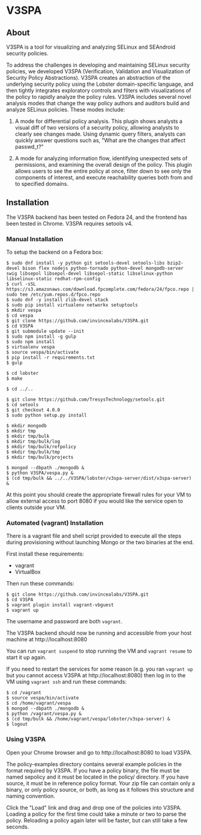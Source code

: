 V3SPA
=================
## About

V3SPA is a tool for visualizing and analyzing SELinux and SEAndroid security policies.

To address the challenges in developing and maintaining SELinux security policies, we developed V3SPA (Verification, Validation and Visualization of Security Policy Abstractions). V3SPA creates an abstraction of the underlying security policy using the Lobster domain-specific language, and then tightly integrates exploratory controls and filters with visualizations of the policy to rapidly analyze the policy rules. V3SPA includes several novel analysis modes that change the way policy authors and auditors build and analyze SELinux policies. These modes include: 

1. A mode for differential policy analysis. This plugin shows analysts a visual diff of two versions of a security policy, allowing analysts to clearly see changes made. Using dynamic query filters, analysts can quickly answer questions such as, "What are the changes that affect passwd_t?" 

2. A mode for analyzing information flow, identifying unexpected sets of permissions, and examining the overall design of the policy. This plugin allows users to see the entire policy at once, filter down to see only the components of interest, and execute reachability queries both from and to specified domains.

## Installation

The V3SPA backend has been tested on Fedora 24, and the frontend has been tested in Chrome. V3SPA requires setools v4.

### Manual Installation

To setup the backend on a Fedora box:

    $ sudo dnf install -y python git setools-devel setools-libs bzip2-devel bison flex nodejs python-tornado python-devel mongodb-server swig libsepol libsepol-devel libsepol-static libselinux-python libselinux-static redhat-rpm-config
    $ curl -sSL https://s3.amazonaws.com/download.fpcomplete.com/fedora/24/fpco.repo | sudo tee /etc/yum.repos.d/fpco.repo
    $ sudo dnf -y install zlib-devel stack
    $ sudo pip install virtualenv networkx setuptools
    $ mkdir vespa
    $ cd vespa
    $ git clone https://github.com/invincealabs/V3SPA.git
    $ cd V3SPA
    $ git submodule update --init
    $ sudo npm install -g gulp
    $ sudo npm install
    $ virtualenv vespa
    $ source vespa/bin/activate
    $ pip install -r requirements.txt
    $ gulp

    $ cd lobster
    $ make

    $ cd ../..

    $ git clone https://github.com/TresysTechnology/setools.git
    $ cd setools
    $ git checkout 4.0.0
    $ sudo python setup.py install

    $ mkdir mongodb
    $ mkdir tmp
    $ mkdir tmp/bulk
    $ mkdir tmp/bulk/log
    $ mkdir tmp/bulk/refpolicy
    $ mkdir tmp/bulk/tmp
    $ mkdir tmp/bulk/projects

    $ mongod --dbpath ./mongodb &
    $ python V3SPA/vespa.py &
    $ (cd tmp/bulk && ../../V3SPA/lobster/v3spa-server/dist/v3spa-server) &

At this point you should create the appropriate firewall rules for 
your VM to allow external access to port 8080 if you would like
the service open to clients outside your VM.

### Automated (vagrant) Installation

There is a vagrant file and shell script provided to execute all the steps during provisioning without launching Mongo or the two binaries at the end.

First install these requirements:

 - vagrant
 - VirtualBox

Then run these commands:

    $ git clone https://github.com/invincealabs/V3SPA.git
    $ cd V3SPA
    $ vagrant plugin install vagrant-vbguest
    $ vagrant up

The username and password are both `vagrant`.

The V3SPA backend should now be running and accessible from your host machine at http://localhost:8080

You can run `vagrant suspend` to stop running the VM and `vagrant resume` to start it up again.

If you need to restart the services for some reason (e.g. you ran `vagrant up` but you cannot access V3SPA at http://localhost:8080) then log in to the VM using `vagrant ssh` and run these commands:

    $ cd /vagrant
    $ source vespa/bin/activate
    $ cd /home/vagrant/vespa
    $ mongod --dbpath ./mongodb &
    $ python /vagrant/vespa.py &
    $ (cd tmp/bulk && /home/vagrant/vespa/lobster/v3spa-server) &
    $ logout

### Using V3SPA

Open your Chrome browser and go to http://localhost:8080 to load V3SPA.

The policy-examples directory contains several example policies in the format
required by V3SPA. If you have a policy binary, the file must be named sepolicy
and it must be located in the policy/ directory. If you have source, it must be
in reference policy format. Your zip file can contain only a binary, or only
policy source, or both, as long as it follows this structure and naming
convention.

Click the "Load" link and drag and drop one of the policies into V3SPA. Loading a policy for the first time could take a minute or two to parse the policy. Reloading a policy again later will be faster, but can still take a few seconds.